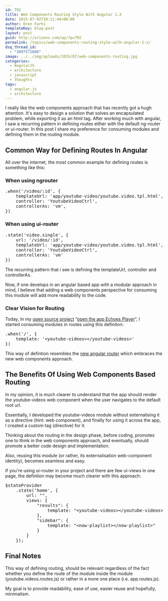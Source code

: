 ```yaml
---
id: 792
title: Web Components Routing Style With Angular 1.X
date: 2015-07-02T10:11:44+00:00
author: Oren Farhi 
templateKey: blog-post
layout: post
guid: http://orizens.com/wp/?p=792
permalink: /topics/web-components-routing-style-with-angular-1-x/
dsq_thread_id:
  - "3897572600"
image: ../../img/uploads/2015/07/web-components-routing.jpg
categories:
  - AngularJS
  - architecture
  - javascript
  - thoughts
tags:
  - angular.js
  - architecture
---
```

I really like the web components approach that has recently got a hugh attention. It's easy to design a solution that solves an encapsulated problem, while exporting it as an html tag. After working much with angular, I saw a recurring pattern in defining routes either with the default ng-router or ui-router. In this post I share my preference for consuming modules and defining them in the routing module.

<!--more-->

## Common Way for Defining Routes In Angular

All over the internet, the most common example for defining routes is something like this:

### When using ngrouter

<pre class="lang:default decode:true">.when('/video/:id', {
	templateUrl: 'app/youtube-video/youtube.video.tpl.html',
	controller: 'YoutubeVideoCtrl',
	controllerAs: 'vm',
})</pre>

### When using ui-router

<pre class="lang:default decode:true">.state('video.single', {
	url: '/video/:id',
	templateUrl: 'app/youtube-video/youtube.video.tpl.html',
	controller: 'YoutubeVideoCtrl',
	controllerAs: 'vm'
})</pre>

The recurring pattern that i see is defining the templateUrl, controller and controllerAs.

Now, if one develops in an angular based app with a modular approach in mind, I believe that adding a web components perspective for consuming this module will add more readability to the code.

### Clear Vision for Routing

Today, In my <a href="http://github.com/orizens/echoes" target="_blank">open source project</a> &#8220;<a href="http://echotu.be" target="_blank">open the app Echoes Player</a>&#8220;, I started consuming modules in routes using this definiton:

<pre class="lang:default decode:true ">.when('/', {
	template: '&lt;youtube-videos&gt;&lt;/youtube-videos&gt;'
})</pre>

This way of defintion resembles the <a href="https://angular.github.io/router/" target="_blank">new angular router</a> which embraces the new web components approach.

## The Benefits Of Using Web Components Based Routing

In my opinion, it is much clearer to understand that the app should render the youtube-videos web component when the user navigates to the default root url.

Essentially, I developed the youtube-videos module without externalising it as a directive (hint: web component), and finally for using it across the app, I created a custom tag (directive) for it.

Thinking about the routing in the design phase, before coding, promotes one to think in the web components approach, and eventually, should promote a better code design and implementation.

Also, reusing this module (or rather, its externalisation web-component identity), becomes seamless and easy.

If you're using ui-router in your project and there are few ui-views in one page, the defintion may become much clearer with this approach:

<pre class="lang:default decode:true ">$stateProvider
    .state('home', {
        url: "",
        views: {
            "results": {
                template: "&lt;youtube-videos&gt;&lt;/youtube-videos&gt;"
            },
            "sidebar": {
                template: "&lt;now-playlist&gt;&lt;/now-playlist&gt;"
            }
        }
    });</pre>

## Final Notes

This way of defining routing, should be relevant regardless of the fact whether you define the route of the module inside the module (youtube.videos.routes.js) or rather in a more one place (i.e. app.routes.js).

My goal is to provide readability, ease of use, easier reuse and hopefully, minimalism.

&nbsp;

&nbsp;